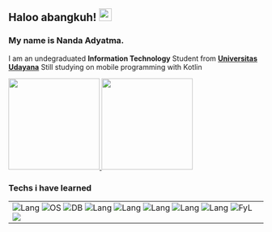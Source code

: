 
## Haloo abangkuh! <img src="https://media.giphy.com/media/hvRJCLFzcasrR4ia7z/giphy.gif" width="25">

### My name is **Nanda Adyatma**.

I am an undegraduated **Information Technology** Student from **[Universitas Udayana](https://www.unud.ac.id/)**
Still studying on mobile programming with Kotlin 



<p align="left">
<a href="https://github.com/nandaadyatma">
  <img height="180em" src="https://github-readme-stats-eight-theta.vercel.app/api?username=nandaadyatma&show_icons=true&theme=algolia&include_all_commits=true&count_private=true"/>
  <img height="180em" src="https://github-readme-stats-eight-theta.vercel.app/api/top-langs/?username=nandaadyatma&layout=compact&langs_count=8&theme=algolia"/>
</a>
</p>

### Techs i have learned
||
|-----------------------------|
| ![Lang](https://img.shields.io/badge/Kotlin-0095D5?style=for-the-badge&logo=kotlin&logoColor=white) ![OS](https://img.shields.io/badge/Android-3DDC84?style=for-the-badge&logo=android&logoColor=white) ![DB](https://img.shields.io/badge/MySQL-4479A1?style=for-the-badge&logo=MySQL&logoColor=white) ![Lang](https://img.shields.io/badge/HTML5-E34F26?style=for-the-badge&logo=html5&logoColor=white)  ![Lang](https://img.shields.io/badge/CSS3-1572B6?style=for-the-badge&logo=css3&logoColor=white)  ![Lang](https://img.shields.io/badge/C++-00599C?style=for-the-badge&logo=c%2B%2B&logoColor=white) ![Lang](https://img.shields.io/badge/C-00599C?style=for-the-badge&logo=c&logoColor=white) ![Lang](https://img.shields.io/badge/JSON-000000?style=for-the-badge&logo=json&logoColor=white) ![FyL](https://img.shields.io/badge/Postman-FF6C37?style=for-the-badge&logo=postman&logoColor=white) <img src="https://img.shields.io/badge/Python-FFD43B?style=for-the-badge&logo=python&logoColor=blue" />      


<!---
nandaadyatma/nandaadyatma is a ✨ special ✨ repository because its `README.md` (this file) appears on your GitHub profile.
You can click the Preview link to take a look at your changes.
--->
